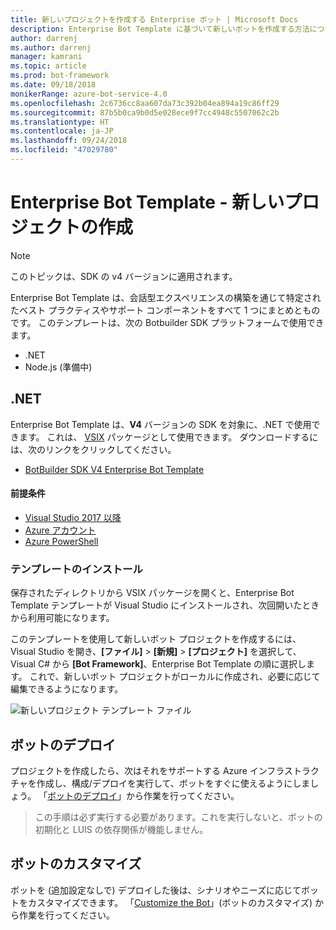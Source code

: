 ```yaml
---
title: 新しいプロジェクトを作成する Enterprise ボット | Microsoft Docs
description: Enterprise Bot Template に基づいて新しいボットを作成する方法について説明します
author: darrenj
ms.author: darrenj
manager: kamrani
ms.topic: article
ms.prod: bot-framework
ms.date: 09/18/2018
monikerRange: azure-bot-service-4.0
ms.openlocfilehash: 2c6736cc8aa607da73c392b04ea894a19c86ff29
ms.sourcegitcommit: 87b5b0ca9b0d5e028ece9f7cc4948c5507062c2b
ms.translationtype: HT
ms.contentlocale: ja-JP
ms.lasthandoff: 09/24/2018
ms.locfileid: "47029780"
---
```

# <a name="enterprise-bot-template---creating-a-new-project"></a>Enterprise Bot Template - 新しいプロジェクトの作成

> [!NOTE]
> このトピックは、SDK の v4 バージョンに適用されます。 

Enterprise Bot Template は、会話型エクスペリエンスの構築を通じて特定されたベスト プラクティスやサポート コンポーネントをすべて 1 つにまとめとものです。 このテンプレートは、次の Botbuilder SDK プラットフォームで使用できます。

- .NET
- Node.js (準備中)

## <a name="net"></a>.NET

Enterprise Bot Template は、**V4** バージョンの SDK を対象に、.NET で使用できます。 これは、 [VSIX](https://docs.microsoft.com/en-us/visualstudio/extensibility/anatomy-of-a-vsix-package) パッケージとして使用できます。 ダウンロードするには、次のリンクをクリックしてください。

- [BotBuilder SDK V4 Enterprise Bot Template](https://aka.ms/GetEnterpriseBotTemplate)

#### <a name="prerequisites"></a>前提条件

- [Visual Studio 2017 以降](https://www.visualstudio.com/downloads/)
- [Azure アカウント](https://azure.microsoft.com/en-us/free/)
- [Azure PowerShell](https://docs.microsoft.com/en-us/powershell/azure/overview?view=azurermps-6.8.1)

### <a name="install-the-template"></a>テンプレートのインストール

保存されたディレクトリから VSIX パッケージを開くと、Enterprise Bot Template テンプレートが Visual Studio にインストールされ、次回開いたときから利用可能になります。

このテンプレートを使用して新しいボット プロジェクトを作成するには、Visual Studio を開き、**[ファイル]** > **[新規]** > **[プロジェクト]** を選択して、Visual C# から **[Bot Framework]**、Enterprise Bot Template の順に選択します。 これで、新しいボット プロジェクトがローカルに作成され、必要に応じて編集できるようになります。 

![新しいプロジェクト テンプレート ファイル](media/enterprise-template/EnterpriseBot-NewProject.png)

## <a name="deploy-your-bot"></a>ボットのデプロイ

プロジェクトを作成したら、次はそれをサポートする Azure インフラストラクチャを作成し、構成/デプロイを実行して、ボットをすぐに使えるようにしましょう。 「[ボットのデプロイ](bot-builder-enterprise-template-deployment.md)」から作業を行ってください。

> この手順は必ず実行する必要があります。これを実行しないと、ボットの初期化と LUIS の依存関係が機能しません。
## <a name="customize-your-bot"></a>ボットのカスタマイズ

ボットを (追加設定なしで) デプロイした後は、シナリオやニーズに応じてボットをカスタマイズできます。 「[Customize the Bot](bot-builder-enterprise-template-customize.md)」(ボットのカスタマイズ) から作業を行ってください。
